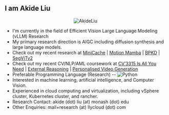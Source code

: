 <h2> I am Akide Liu </h2>



<p align="center"> <img src="https://komarev.com/ghpvc/?username=AkideLiu&label=Profile%20views&color=0e75b6&style=flat" alt="AkideLiu" /> 

- I'm currently in the field of Efficient Vision Large Language Modeling (vLLM) Research
- My primary research direction is AIGC including diffusion synthesis and large language models.
- Check out my recent research at [MiniCache](https://arxiv.org/abs/2405.14366) | [Motion Mamba](https://steve-zeyu-zhang.github.io/MotionMamba/) | [BPKD](https://arxiv.org/abs/2306.08075) | [SegViTv2](https://arxiv.org/abs/2306.06289)
- Check out my recent CV/NLP/AML coursework at  [CV′3315 Is All You Need](https://arxiv.org/abs/2206.12571) | [External Reasoning](https://arxiv.org/abs/2307.12057) | [Personalised Video Generation](https://aml.vmv.re/paper/PVG.pdf)
- Preferable Programming Language (Research) -- ![Python](https://img.shields.io/static/v1?label=Python&message=3.8&color=007396&style=flat&logo=Python)
- Interested in machine learning, artificial intelligence, and Computer Vision. 
- Experienced in cloud computing and virtualization, including vSphere cluster, Kubernetes cluster, and rancher.
- Research Contact: akide (dot) liu (at) monash (dot) edu
- Other Enquiries: mail+research (at) llycloud (dot) com

<!-- <details> -->

<!-- - Check out my machine learning and computer vision related coursework at   <a href="https://jovian.ai/akide/notebooks">
    <img src="https://img.shields.io/badge/Jovian.Ai-Open%20In%20Jovian-green"/>
  </a> -->

<!-- <summary>
    <h3>Languages I Know</h3>
</summary>


![Java](https://img.shields.io/static/v1?label=Java&message=SE11&color=007396&style=for-the-badge&logo=java)
![Cpp](https://img.shields.io/static/v1?label=Cpp&message=Cpp11&color=F7DF1E&style=for-the-badge&logo=C)
![JavaScript](https://img.shields.io/static/v1?label=JavaScript&message=ES6&color=007ACC&style=for-the-badge&logo=JavaScript)
![Python](https://img.shields.io/static/v1?label=Python&message=3.8&color=007396&style=for-the-badge&logo=Python)
        
</details> -->

<!-- <details>
<summary>
    <h3>Libraries || Frameworks I use</h3>
</summary> 
![PyTorch](https://img.shields.io/static/v1?label=PyTorch&message=1.11.0&color=007396&style=for-the-badge&logo=PyTorch)
![mmsegmentation](https://img.shields.io/static/v1?label=mmsegmentation&message=0.25.0&color=007396&style=for-the-badge&logo=PyTorch)
![Keras](https://img.shields.io/static/v1?label=Keras&message=2.9.0&color=007396&style=for-the-badge&logo=Keras)
![Spring Boot](https://img.shields.io/static/v1?label=Spring&snapBoot&message=Spring%20Boot%20^2.3.x&color=007396&style=for-the-badge&logo=Spring&snapBoot)
![typeorm](https://img.shields.io/static/v1?label=typeorm&message=typeorm&color=F7DF1E&style=for-the-badge&logo=typescript)
![Vue](https://img.shields.io/static/v1?label=Vue&message=Vue2.x&color=239120&style=for-the-badge&logo=Vue)
</details>
<details>
<summary>
    <h3>Tech I use</h3>
</summary> 
![PyChram](https://img.shields.io/static/v1?label=PyChram&message=2022.1&style=for-the-badge&color=000000&logo=intellij-idea)
![IntelliJ](https://img.shields.io/static/v1?label=IntelliJ&message=2022.1&style=for-the-badge&color=000000&logo=intellij-idea)
![CLion](https://img.shields.io/static/v1?label=CLion&message=2022.1&style=for-the-badge&color=000000&logo=intellij-idea)
![Github](https://img.shields.io/static/v1?label=GitHub&message=AkideLiu&color=181717&style=for-the-badge&logo=github)
![Docker](https://img.shields.io/static/v1?label=Docker&message=🐳&color=4285F4&style=for-the-badge&logo=docker)
![Kubernetes](https://img.shields.io/static/v1?label=Kubernetes&message=1.18+&color=239120&style=for-the-badge&logo=Kubernetes)
![vSphere Stack](https://img.shields.io/static/v1?label=vSphere%20Stack&message=7.0U2+&color=F7DF1E&style=for-the-badge&logo=VMware)
![Rancher](https://img.shields.io/static/v1?label=Rancher&message=^2.5.x+&color=007ACC&style=for-the-badge&logo=Rancher)

  <br /> 

<p align="center">
  <img align="center"  src="https://grs.quantumly.dev/api?username=AkideLiu&theme=vue-dark&title_color=4F8CC9&text_color=9f9f9f&bg_color=151515&hide_border=true&icon_color=4F8CC9&count_private=true&show_icons=true&locale=en&include_all_commits=true&extra=UAws/COVID_contact_tracing_system,OOP-Project,LMS-Spring,LMS-Vue" alt="AkideLiu" />
  <img align="center" src="https://grs.quantumly.dev/api/top-langs?username=AkideLiu&layout=compact&show_icons=true&locale=en&hide=''&langs_count=100&title_color=4F8CC9&text_color=9f9f9f&bg_color=151515&hide_border=true&icon_color=4F8CC9&count_private=true&extra=UAws/COVID_contact_tracing_system,OOP-Project,LMS-Spring,LMS-Vue" alt="AkideLiu" />
</p>
  <br /> <br /> 


<!--   <img src="https://activity-graph.herokuapp.com/graph?username=AkideLiu&theme=dracula&bg_color=20232a&hide_border=true" width="100%"/> -->
<!--     
</details>
 -->

